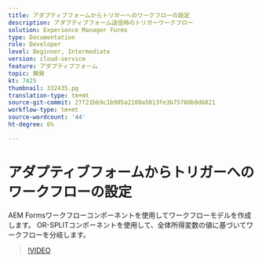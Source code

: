 ```yaml
---
title: アダプティブフォームからトリガーへのワークフローの設定
description: アダプティブフォーム送信時のトリガーワークフロー
solution: Experience Manager Forms
type: Documentation
role: Developer
level: Beginner, Intermediate
version: cloud-service
feature: アダプティブフォーム
topic: 開発
kt: 7425
thumbnail: 332435.pg
translation-type: tm+mt
source-git-commit: 27f21bb9c1b905a2100a5013fe3b75760b9d6821
workflow-type: tm+mt
source-wordcount: '44'
ht-degree: 6%

---
```



# アダプティブフォームからトリガーへのワークフローの設定

AEM Formsワークフローコンポーネントを使用してワークフローモデルを作成します。 OR-SPLITコンポーネントを使用して、全体所得変数の値に基づいてワークフローを分岐します。

>[!VIDEO](https://video.tv.adobe.com/v/332435?quality=12&learn=on)

